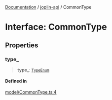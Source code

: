 [Documentation](../../packages.md) / [joplin-api](../index.md) / CommonType

# Interface: CommonType

## Properties

### type\_

> **type\_**: [`TypeEnum`](../enumerations/TypeEnum.md)

#### Defined in

[model/CommonType.ts:4](https://github.com/rxliuli/joplin-utils/blob/a3a4c55f9104da0aa8b36da1259d082b810b3d68/packages/joplin-api/src/model/CommonType.ts#L4)
